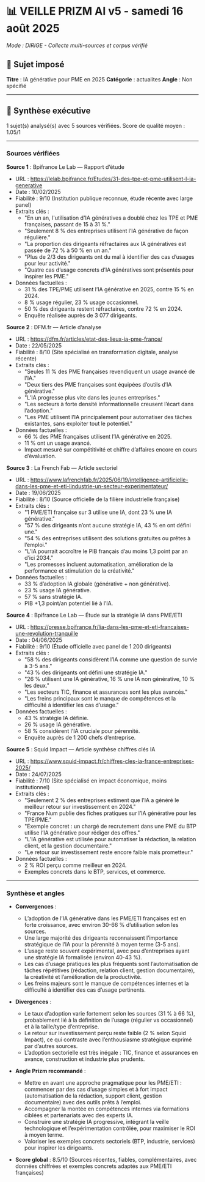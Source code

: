 # 📊 VEILLE PRIZM AI v5 - samedi 16 août 2025

*Mode : DIRIGE - Collecte multi-sources et corpus vérifié*

## 🎯 Sujet imposé
**Titre** : IA générative pour PME en 2025
**Catégorie** : actualites
**Angle** : Non spécifié

---

## 🎯 Synthèse exécutive

1 sujet(s) analysé(s) avec 5 sources vérifiées.
Score de qualité moyen : 1.05/1

---

### Sources vérifiées

**Source 1** : Bpifrance Le Lab — Rapport d’étude  
- URL : https://lelab.bpifrance.fr/Etudes/31-des-tpe-et-pme-utilisent-l-ia-generative  
- Date : 10/02/2025  
- Fiabilité : 9/10 (Institution publique reconnue, étude récente avec large panel)  
- Extraits clés :  
  * "En un an, l'utilisation d'IA génératives a doublé chez les TPE et PME françaises, passant de 15 à 31 %."  
  * "Seulement 8 % des entreprises utilisent l’IA générative de façon régulière."  
  * "La proportion des dirigeants réfractaires aux IA génératives est passée de 72 % à 50 % en un an."  
  * "Plus de 2/3 des dirigeants ont du mal à identifier des cas d’usages pour leur activité."  
  * "Quatre cas d’usage concrets d’IA génératives sont présentés pour inspirer les PME."  
- Données factuelles :  
  * 31 % des TPE/PME utilisent l’IA générative en 2025, contre 15 % en 2024.  
  * 8 % usage régulier, 23 % usage occasionnel.  
  * 50 % des dirigeants restent réfractaires, contre 72 % en 2024.  
  * Enquête réalisée auprès de 3 077 dirigeants.  

**Source 2** : DFM.fr — Article d’analyse  
- URL : https://dfm.fr/articles/etat-des-lieux-ia-pme-france/  
- Date : 22/05/2025  
- Fiabilité : 8/10 (Site spécialisé en transformation digitale, analyse récente)  
- Extraits clés :  
  * "Seules 11 % des PME françaises revendiquent un usage avancé de l’IA."  
  * "Deux tiers des PME françaises sont équipées d’outils d’IA générative."  
  * "L’IA progresse plus vite dans les jeunes entreprises."  
  * "Les secteurs à forte densité informationnelle creusent l’écart dans l’adoption."  
  * "Les PME utilisent l’IA principalement pour automatiser des tâches existantes, sans exploiter tout le potentiel."  
- Données factuelles :  
  * 66 % des PME françaises utilisent l’IA générative en 2025.  
  * 11 % ont un usage avancé.  
  * Impact mesuré sur compétitivité et chiffre d’affaires encore en cours d’évaluation.  

**Source 3** : La French Fab — Article sectoriel  
- URL : https://www.lafrenchfab.fr/2025/06/19/intelligence-artificielle-dans-les-pme-et-eti-lindustrie-un-secteur-experimentateur/  
- Date : 19/06/2025  
- Fiabilité : 8/10 (Source officielle de la filière industrielle française)  
- Extraits clés :  
  * "1 PME/ETI française sur 3 utilise une IA, dont 23 % une IA générative."  
  * "57 % des dirigeants n’ont aucune stratégie IA, 43 % en ont défini une."  
  * "54 % des entreprises utilisent des solutions gratuites ou prêtes à l’emploi."  
  * "L’IA pourrait accroître le PIB français d’au moins 1,3 point par an d’ici 2034."  
  * "Les promesses incluent automatisation, amélioration de la performance et stimulation de la créativité."  
- Données factuelles :  
  * 33 % d’adoption IA globale (générative + non générative).  
  * 23 % usage IA générative.  
  * 57 % sans stratégie IA.  
  * PIB +1,3 point/an potentiel lié à l’IA.  

**Source 4** : Bpifrance Le Lab — Étude sur la stratégie IA dans PME/ETI  
- URL : https://presse.bpifrance.fr/lia-dans-les-pme-et-eti-francaises-une-revolution-tranquille  
- Date : 04/06/2025  
- Fiabilité : 9/10 (Étude officielle avec panel de 1 200 dirigeants)  
- Extraits clés :  
  * "58 % des dirigeants considèrent l’IA comme une question de survie à 3-5 ans."  
  * "43 % des dirigeants ont défini une stratégie IA."  
  * "26 % utilisent une IA générative, 16 % une IA non générative, 10 % les deux."  
  * "Les secteurs TIC, finance et assurances sont les plus avancés."  
  * "Les freins principaux sont le manque de compétences et la difficulté à identifier les cas d’usage."  
- Données factuelles :  
  * 43 % stratégie IA définie.  
  * 26 % usage IA générative.  
  * 58 % considèrent l’IA cruciale pour pérennité.  
  * Enquête auprès de 1 200 chefs d’entreprise.  

**Source 5** : Squid Impact — Article synthèse chiffres clés IA  
- URL : https://www.squid-impact.fr/chiffres-cles-ia-france-entreprises-2025/  
- Date : 24/07/2025  
- Fiabilité : 7/10 (Site spécialisé en impact économique, moins institutionnel)  
- Extraits clés :  
  * "Seulement 2 % des entreprises estiment que l’IA a généré le meilleur retour sur investissement en 2024."  
  * "France Num publie des fiches pratiques sur l’IA générative pour les TPE/PME."  
  * "Exemple concret : un chargé de recrutement dans une PME du BTP utilise l’IA générative pour rédiger des offres."  
  * "L’IA générative est utilisée pour automatiser la rédaction, la relation client, et la gestion documentaire."  
  * "Le retour sur investissement reste encore faible mais prometteur."  
- Données factuelles :  
  * 2 % ROI perçu comme meilleur en 2024.  
  * Exemples concrets dans le BTP, services, et commerce.  

---

### Synthèse et angles

- **Convergences** :  
  * L’adoption de l’IA générative dans les PME/ETI françaises est en forte croissance, avec environ 30-66 % d’utilisation selon les sources.  
  * Une large majorité des dirigeants reconnaissent l’importance stratégique de l’IA pour la pérennité à moyen terme (3-5 ans).  
  * L’usage reste souvent expérimental, avec peu d’entreprises ayant une stratégie IA formalisée (environ 40-43 %).  
  * Les cas d’usage pratiques les plus fréquents sont l’automatisation de tâches répétitives (rédaction, relation client, gestion documentaire), la créativité et l’amélioration de la productivité.  
  * Les freins majeurs sont le manque de compétences internes et la difficulté à identifier des cas d’usage pertinents.  

- **Divergences** :  
  * Le taux d’adoption varie fortement selon les sources (31 % à 66 %), probablement lié à la définition de l’usage (régulier vs occasionnel) et à la taille/type d’entreprise.  
  * Le retour sur investissement perçu reste faible (2 % selon Squid Impact), ce qui contraste avec l’enthousiasme stratégique exprimé par d’autres sources.  
  * L’adoption sectorielle est très inégale : TIC, finance et assurances en avance, construction et industrie plus prudents.  

- **Angle Prizm recommandé** :  
  * Mettre en avant une approche pragmatique pour les PME/ETI : commencer par des cas d’usage simples et à fort impact (automatisation de la rédaction, support client, gestion documentaire) avec des outils prêts à l’emploi.  
  * Accompagner la montée en compétences internes via formations ciblées et partenariats avec des experts IA.  
  * Construire une stratégie IA progressive, intégrant la veille technologique et l’expérimentation contrôlée, pour maximiser le ROI à moyen terme.  
  * Valoriser les exemples concrets sectoriels (BTP, industrie, services) pour inspirer les dirigeants.  

- **Score global** : 8.5/10 (Sources récentes, fiables, complémentaires, avec données chiffrées et exemples concrets adaptés aux PME/ETI françaises)